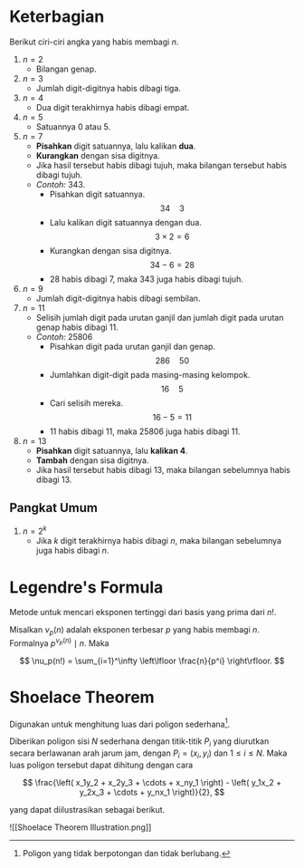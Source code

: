 # Keterbagian

Berikut ciri-ciri angka yang habis membagi $n$.

1. $n = 2$
	+ Bilangan genap.
2. $n = 3$  
	+ Jumlah digit-digitnya habis dibagi tiga.
3. $n = 4$
	+ Dua digit terakhirnya habis dibagi empat.
4. $n = 5$
	+ Satuannya 0 atau 5.
5. $n = 7$
	+ **Pisahkan** digit satuannya, lalu kalikan **dua**.
	+ **Kurangkan** dengan sisa digitnya.
	+ Jika hasil tersebut habis dibagi tujuh, maka bilangan tersebut habis dibagi tujuh.
	+ *Contoh:* $343$.
		+ Pisahkan digit satuannya.
			$$ 34 \quad 3 $$
		+ Lalu kalikan digit satuannya dengan dua.
			$$ 3 \times 2 = 6 $$
		+ Kurangkan dengan sisa digitnya.
			$$ 34 - 6 = 28 $$
		+ 28 habis dibagi 7, maka 343 juga habis dibagi tujuh.
6. $n = 9$
	+ Jumlah digit-digitnya habis dibagi sembilan.
7. $n = 11$
	+ Selisih jumlah digit pada urutan ganjil dan jumlah digit pada urutan genap habis dibagi 11.
	+ *Contoh:* $25806$
		+ Pisahkan digit pada urutan ganjil dan genap.
			$$ 286 \quad 50 $$
		+ Jumlahkan digit-digit pada masing-masing kelompok.
			$$ 16 \quad 5 $$
		+ Cari selisih mereka.
			$$ 16 - 5 = 11 $$
		+ 11 habis dibagi 11, maka 25806 juga habis dibagi 11.
8. $n = 13$
	+ **Pisahkan** digit satuannya, lalu **kalikan 4**.
	+ **Tambah** dengan sisa digitnya.
	+ Jika hasil tersebut habis dibagi 13, maka bilangan sebelumnya habis dibagi 13.

## Pangkat Umum

1. $n = 2^k$
	+ Jika $k$ digit terakhirnya habis dibagi $n$, maka bilangan sebelumnya juga habis dibagi $n$.

# Legendre's Formula

Metode untuk mencari eksponen tertinggi dari basis yang prima dari $n!$. 

Misalkan $\nu_p(n)$ adalah eksponen terbesar $p$ yang habis membagi $n$. Formalnya $p^{\nu_p(n)} \mid n$. Maka 

$$ \nu_p(n!) = \sum_{i=1}^\infty \left\lfloor \frac{n}{p^i} \right\rfloor. $$

# Shoelace Theorem

Digunakan untuk menghitung luas dari poligon sederhana[^simple-polygon].

[^simple-polygon]: Poligon yang tidak berpotongan dan tidak berlubang.

Diberikan poligon sisi $N$ sederhana dengan titik-titik $P_i$ yang diurutkan secara berlawanan arah jarum jam, dengan $P_i = (x_i, y_i)$ dan $1 \leq i \leq N$. Maka luas poligon tersebut dapat dihitung dengan cara

$$ \frac{\left( x_1y_2 + x_2y_3 + \cdots + x_ny_1 \right) - \left( y_1x_2 + y_2x_3 + \cdots + y_nx_1 \right)}{2}, $$

yang dapat diilustrasikan sebagai berikut.

![[Shoelace Theorem Illustration.png]]